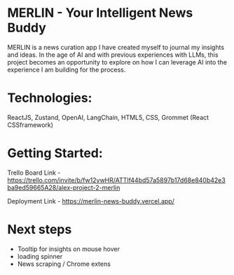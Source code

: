 # MERLIN - Your Intelligent News Buddy

MERLIN is a news curation app I have created myself to journal my insights and ideas. In the age of AI and with previous experiences with LLMs, this project becomes an opportunity to explore on how I can leverage AI into the experience I am building for the process.

# Technologies:

ReactJS, Zustand, OpenAI, LangChain, HTML5, CSS, Grommet (React CSSframework)

# Getting Started:

Trello Board Link - https://trello.com/invite/b/fw12vwHR/ATTIf44bd57a5897b17d68e840b42e3ba9ed59665A28/alex-project-2-merlin

Deployment Link - https://merlin-news-buddy.vercel.app/

# Next steps

- Tooltip for insights on mouse hover
- loading spinner
- News scraping / Chrome extens
